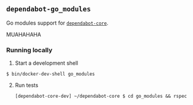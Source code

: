 ## `dependabot-go_modules`

Go modules support for [`dependabot-core`][core-repo].

MUAHAHAHA

### Running locally

1. Start a development shell

  ```
  $ bin/docker-dev-shell go_modules
  ```

2. Run tests
   ```
   [dependabot-core-dev] ~/dependabot-core $ cd go_modules && rspec
   ```

[core-repo]: https://github.com/dependabot/dependabot-core
